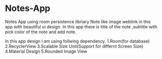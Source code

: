 # Notes-App
Notes App using room persistence libriary
Note like image weblink in this app with beautiful ui design.
In this app there is title of the note ,subtitle with pick color of the note and add note.

In this app design i am using follwing dependency.
1.Room(for database)
2.RecyclerView
3.Scalable Size Unit(Support for differnt Screen Size)
4.Material Design
5.Rounded Image View
